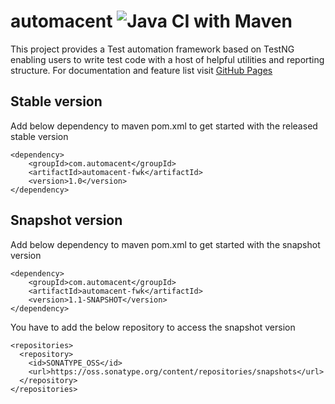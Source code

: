 # automacent ![Java CI with Maven](https://github.com/sighil/automacent/workflows/Java%20CI%20with%20Maven/badge.svg)

This project provides a Test automation framework based on TestNG enabling users to write test code with a host of helpful utilities and reporting structure.
For documentation and feature list visit [GitHub Pages](https://pages.github.com/)

## Stable version
Add below dependency to maven pom.xml to get started with the released stable version
```
<dependency>
    <groupId>com.automacent</groupId>
    <artifactId>automacent-fwk</artifactId>
    <version>1.0</version>
</dependency>
```
## Snapshot version
Add below dependency to maven pom.xml to get started with the snapshot version
```
<dependency>
    <groupId>com.automacent</groupId>
    <artifactId>automacent-fwk</artifactId>
    <version>1.1-SNAPSHOT</version>
</dependency>
```
You have to add the below repository to access the snapshot version
```
<repositories>
  <repository>
    <id>SONATYPE_OSS</id>
    <url>https://oss.sonatype.org/content/repositories/snapshots</url>
  </repository>
</repositories>
```
